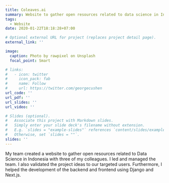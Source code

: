 ```yaml
---
title: Coleaves.ai
summary: Website to gather open resources related to data science in Indonesia.
tags:
  - Website
date: 2020-01-22T18:18:28+07:00

# Optional external URL for project (replaces project detail page).
external_link: ''

image:
  caption: Photo by rawpixel on Unsplash
  focal_point: Smart

# links:
#   - icon: twitter
#     icon_pack: fab
#     name: Follow
#     url: https://twitter.com/georgecushen
url_code: ''
url_pdf: ''
url_slides: ''
url_video: ''

# Slides (optional).
#   Associate this project with Markdown slides.
#   Simply enter your slide deck's filename without extension.
#   E.g. `slides = "example-slides"` references `content/slides/example-slides.md`.
#   Otherwise, set `slides = ""`.
slides: ''
---
```


My team created a website to gather open resources related to Data Science in Indonesia with three of my colleagues. I led and managed the team. I also
validated the project ideas to our targeted users. Furthermore, I helped the development of the backend and frontend using Django and Next.js.